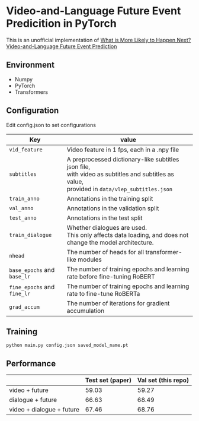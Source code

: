# Video-and-Language Future Event Predicition in PyTorch

This is an unofficial implementation of [What is More Likely to Happen Next? Video-and-Language Future Event Prediction](https://arxiv.org/abs/2010.07999)

## Environment

* Numpy
* PyTorch
* Transformers

## Configuration

Edit config.json to set configurations

| Key                         | value                                                        |
| --------------------------- | ------------------------------------------------------------ |
| `vid_feature`               | Video feature in 1 fps, each in a .npy file                  |
| `subtitles`                 | A preprocessed dictionary-like subtitles json file,<br />with video as subtitles and subtitles as value,<br />provided in `data/vlep_subtitles.json` |
| `train_anno`                | Annotations in the training split                            |
| `val_anno`                  | Annotations in the validation split                          |
| `test_anno`                 | Annotations in the test split                                |
| `train_dialogue`            | Whether dialogues are used.<br />This only affects data loading, and does not change the model architecture. |
| `nhead`                     | The number of heads for all transformer-like modules         |
| `base_epochs` and `base_lr` | The number of training epochs and learning rate before fine-tuning RoBERT |
| `fine_epochs` and `fine_lr` | The number of training epochs and learning rate to fine-tune RoBERTa |
| `grad_accum`                | The number of iterations for gradient accumulation           |

## Training

```
python main.py config.json saved_model_name.pt
```

## Performance

|                           | Test set (paper) | Val set (this repo) |
| ------------------------- | ---------------- | ------------------- |
| video + future            | 59.03            | 59.27               |
| dialogue + future         | 66.63            | 68.49               |
| video + dialogue + future | 67.46            | 68.76               |
